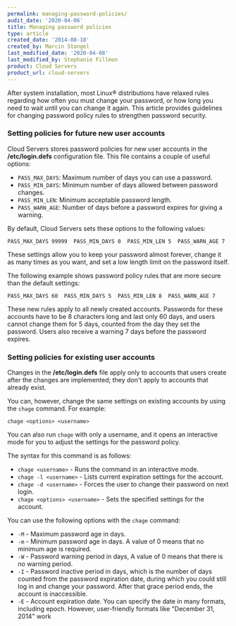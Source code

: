 ```yaml
---
permalink: managing-password-policies/
audit_date: '2020-04-06'
title: Managing password policies
type: article
created_date: '2014-08-18'
created_by: Marcin Stangel
last_modified_date: '2020-04-08'
last_modified_by: Stephanie Fillmon
product: Cloud Servers
product_url: cloud-servers
---
```


After system installation, most Linux&reg; distributions have
relaxed rules regarding how often you must change your password, or how
long you need to wait until you can change it again. This article
provides guidelines for changing password policy rules to strengthen
password security.

### Setting policies for future new user accounts

Cloud Servers stores password policies for new user accounts
in the **/etc/login.defs** configuration file. This file contains
a couple of useful options:

- `PASS_MAX_DAYS`: Maximum number of days you can use a password.
- `PASS_MIN_DAYS`: Minimum number of days allowed between password changes.
- `PASS_MIN_LEN`: Minimum acceptable password length.
- `PASS_WARN_AGE`: Number of days before a password expires for giving a warning.

By default, Cloud Servers sets these options to the following values:

    PASS_MAX_DAYS 99999  PASS_MIN_DAYS 0  PASS_MIN_LEN 5  PASS_WARN_AGE 7

These settings allow you to keep your password almost
forever, change it as many times as you want, and set a
low length limit on the password itself.

The following example shows password policy rules that are more secure than
the default settings:

    PASS_MAX_DAYS 60  PASS_MIN_DAYS 5  PASS_MIN_LEN 8  PASS_WARN_AGE 7

These new rules apply to all newly created accounts. Passwords for
these accounts have to be 8 characters long and last only 60 days,
and users cannot change them for 5 days, counted from the
day they set the password. Users also receive a warning 7 days
before the password expires.

### Setting policies for existing user accounts

Changes in the **/etc/login.defs** file apply only to accounts that users
create after the changes are implemented; they don't apply to accounts
that already exist.

You can, however, change the same settings on existing accounts by
using the `chage` command. For example:

    chage <options> <username>

You can also run `chage` with only a username, and it opens an interactive mode
for you to adjust the settings for the password policy.

The syntax for this command is as follows:

-   `chage <username>` - Runs the command in an interactive mode.
-   `chage -l <username>` - Lists current expiration settings for
    the account.
-   `chage -d <username>` - Forces the user to change their password on
    next login.
-   `chage <options> <username>` - Sets the specified settings for
    the account.

You can use the following options with the `chage` command:

- `-M` - Maximum password age in days.
- `-m` - Minimum password age in days. A value of 0 means that no
  minimum age is required.
- `-W` - Password warning period in days, A value of 0 means that
  there is no warning period.
- `-I` - Password inactive period in days, which is the number of days
  counted from the password expiration date, during which you could
  still log in and change your password. After that grace period ends,
  the account is inaccessible.
- `-E` - Account expiration date. You can specify the date in many
  formats, including epoch. However, user-friendly formats like
  "December 31, 2014" work
